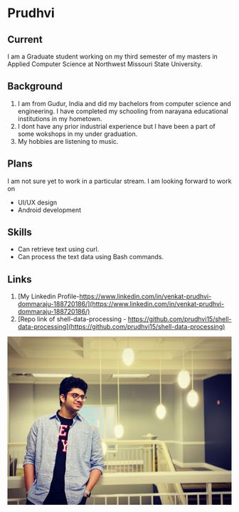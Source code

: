 # Prudhvi 

## Current
I am a Graduate student working on my third semester of my masters in Applied Computer Science at Northwest Missouri State University.
## Background
1. I am from Gudur, India and did my bachelors from computer science and engineering. I have completed my schooling from narayana educational institutions in my hometown. 
1. I dont have any prior industrial experience but I have been a part of some wokshops in my under graduation.
1. My hobbies are listening to music.

## Plans
I am not sure yet to work in a particular stream. I am looking forward to work on
- UI/UX design
- Android development

## Skills
- Can retrieve text using curl.
- Can process the text data using Bash commands.
## Links
1. [My Linkedin Profile-https://www.linkedin.com/in/venkat-prudhvi-dommaraju-188720186/](https://www.linkedin.com/in/venkat-prudhvi-dommaraju-188720186/)
1. [Repo link of shell-data-processing - https://github.com/prudhvi15/shell-data-processing](https://github.com/prudhvi15/shell-data-processing)

![](prudhvi.jpg)
